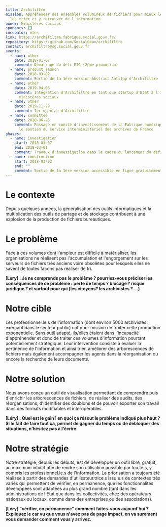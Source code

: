 ```yaml
---
title: Archifiltre
mission: Appréhender des ensembles volumineux de fichiers pour mieux les gérer,
  les trier et y retrouver de l'information
owner: Ministères sociaux
sponsors: []
incubator: mtes
link: https://archifiltre.fabrique.social.gouv.fr/
repository: https://github.com/SocialGouv/archifiltre
contact: archifiltre@sg.social.gouv.fr
events:
  - name: other
    date: 2018-01-07
    comment: Démarrage du défi EIG (2ème promotion)
  - name: product_launch
    date: 2018-03-02
    comment: Sortie de la 1ère version Abstract Antilop d'Archifiltre
  - name: other
    date: 2019-04-03
    comment: Intégration d'Archifiltre en tant que startup d'Etat à l'incubateur des
      ministères sociaux
  - name: other
    date: 2019-11-29
    comment: 1er openlab d'Archifiltre
  - name: committee
    date: 2020-06-25
    comment: Passage en comité d'investissement de la Fabrique numérique entérinant
      le soutien du service interministériel des archives de France
phases:
  - name: investigation
    start: 2018-01-07
    end: 2018-03-01
    comment: Travaux d'investigation dans le cadre du lancement du défi EIG
  - name: construction
    start: 2018-03-02
    end: ""
    comment: Sortie de la 1ère version accessible en ligne gratuitement d'Archifiltre
---
```

# Le contexte

Depuis quelques années, la généralisation des outils informatiques et la multiplication des outils de partage et de stockage contribuent à une explosion de la production de fichiers bureautiques. 

# Le problème
Face à ces volumes dont l'ampleur est difficile à matérialiser, les organisations ne réalisent pas l'accumulation et l'engorgement sur les serveurs de fichiers très anciens voire obsolètes pour lesquels elles ne savent de toutes façons pas réaliser de tri.

**[Lery] : Je ne comprends pas le problème ? pourriez-vous préciser les conséquences de ce problème : perte de temps ? blocage ? risque juridique ? et surtout pour qui (les citoyens? les archivistes ? ...)**

# Notre cible

Les professionnel.le.s de l'information (dont environ 5000 archivistes exerçant dans le secteur public) ont pour mission de traiter cette production exponentielle. Sans outil adapté, ils/elles étaient dans l'incapacité d'appréhender et donc de traiter ces volumes d'information pourtant potentiellement stratégique. Leur intervention consiste à évaluer la pertinence de l'information et ainsi trier, améliorer des arborescences de fichiers mais également accompagner les agents dans la réorganisation ou encore la recherche de leurs documents.

# Notre solution

Nous avons conçu un outil de visualisation permettant de comprendre puis d'enrichir les arborescences de fichiers, de réaliser des audits, des réorganisations, d'identifier des doublons et de pouvoir exporter son travail dans des formats modifiables et interopérables.

**[Léry] : Quel est le gain? en quoi ça résout le problème indiqué plus haut ? Si le fait de faire tout ça, permet de gagner du temps ou de débloquer des situations, n'hésitez pas à l'écrire.**

# Notre stratégie

Notre stratégie, depuis les débuts, est de développer un outil libre, gratuit, au maximum intuitif afin de rendre son utilisation possible par tou.te.s, y compris les professionnel.le.s de l'information. La priorisation a toujours été réalisée à partir des demandes d'utilisateur.trice.s issu.e.s de contextes très variés qui permettent de vérifier, en permanence, que les fonctionnalités développées sont adaptées au plus grand nombre (tant dans les administrations de l'Etat que dans les collectivités, chez des opérateurs nationaux ou locaux, comme dans des entreprises ou des associations).

**[Léry] "vérifier, en permanence" comment faites-vous aujourd'hui ? Expliquez le car vu que vous n'avez pas de page impact, on va surement vous demander comment vous y arrivez.**